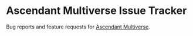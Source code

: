 # Ascendant Multiverse Issue Tracker
Bug reports and feature requests for [Ascendant Multiverse](https://app.ascendantcomics.com).
